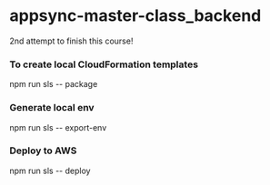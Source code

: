 # appsync-master-class_backend
 2nd attempt to finish this course!

### To create local CloudFormation templates
npm run sls -- package

### Generate local env
npm run sls -- export-env

### Deploy to AWS
npm run sls -- deploy